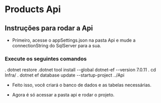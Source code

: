 # Products Api

## Instruções para rodar a Api

- Primeiro, acesse o appSettings.json na pasta Api e mude a connectionString do SqlServer para a sua.

### Execute os seguintes comandos

. dotnet restore
.dotnet tool install --global dotnet-ef --version 7.0.11
. cd Infra/
. dotnet ef database update --startup-project ../Api

- Feito isso, você criará o banco de dados e as tabelas necessárias.

- Agora é só acessar a pasta api e rodar o projeto.